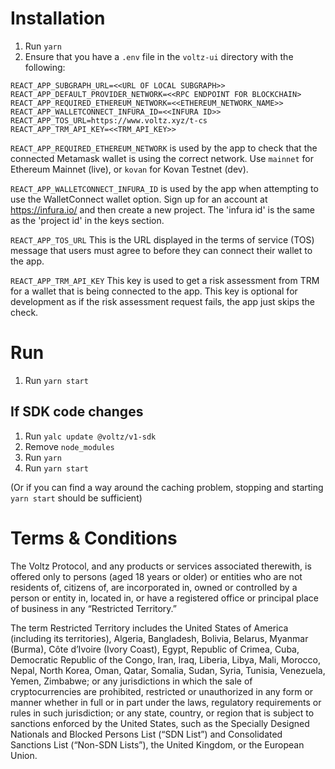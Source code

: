# Installation

1. Run `yarn`
2. Ensure that you have a `.env` file in the `voltz-ui` directory with the following:

```
REACT_APP_SUBGRAPH_URL=<<URL OF LOCAL SUBGRAPH>>
REACT_APP_DEFAULT_PROVIDER_NETWORK=<<RPC ENDPOINT FOR BLOCKCHAIN>
REACT_APP_REQUIRED_ETHEREUM_NETWORK=<<ETHEREUM_NETWORK_NAME>>
REACT_APP_WALLETCONNECT_INFURA_ID=<<INFURA ID>>
REACT_APP_TOS_URL=https://www.voltz.xyz/t-cs
REACT_APP_TRM_API_KEY=<<TRM_API_KEY>>
```

`REACT_APP_REQUIRED_ETHEREUM_NETWORK` is used by the app to check that the connected Metamask wallet is using the correct network. Use `mainnet` for Ethereum Mainnet (live), or `kovan` for Kovan Testnet (dev).

`REACT_APP_WALLETCONNECT_INFURA_ID` is used by the app when attempting to use the WalletConnect wallet option. Sign up for an account at https://infura.io/ and then create a new project. The 'infura id' is the same as the 'project id' in the keys section.

`REACT_APP_TOS_URL` This is the URL displayed in the terms of service (TOS) message that users must agree to before they can connect their wallet to the app.

`REACT_APP_TRM_API_KEY` This key is used to get a risk assessment from TRM for a wallet that is being connected to the app. This key is optional for development as if the risk assessment request fails, the app just skips the check.


# Run

1. Run `yarn start`

## If SDK code changes

1. Run `yalc update @voltz/v1-sdk`
2. Remove `node_modules`
3. Run `yarn`
4. Run `yarn start`


(Or if you can find a way around the caching problem, stopping and starting `yarn start` should be sufficient)

# Terms & Conditions
The Voltz Protocol, and any products or services associated therewith, is offered only to persons (aged 18 years or older) or entities who are not residents of, citizens of, are incorporated in, owned or controlled by a person or entity in, located in, or have a registered office or principal place of business in any “Restricted Territory.”  

The term Restricted Territory includes the United States of America (including its territories), Algeria, Bangladesh, Bolivia, Belarus, Myanmar (Burma), Côte d’Ivoire (Ivory Coast), Egypt, Republic of  Crimea, Cuba, Democratic Republic of the Congo, Iran, Iraq, Liberia, Libya, Mali, Morocco, Nepal, North Korea, Oman, Qatar, Somalia, Sudan, Syria, Tunisia, Venezuela, Yemen, Zimbabwe; or any jurisdictions in which the sale of cryptocurrencies are prohibited, restricted or unauthorized in any form or manner whether in full or in part under the laws, regulatory requirements or rules in such jurisdiction; or any state, country, or region that is subject to sanctions enforced by the United States, such as the Specially Designed Nationals and Blocked Persons List (“SDN List”) and Consolidated Sanctions List (“Non-SDN Lists”), the United Kingdom, or the European Union.

